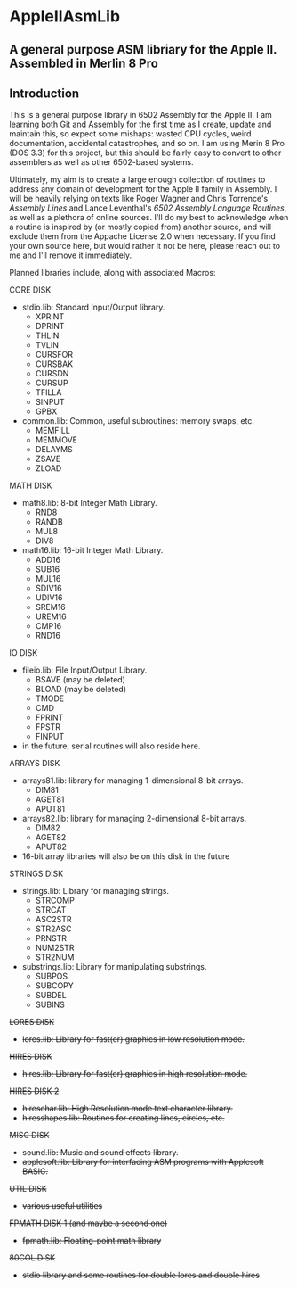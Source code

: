 # AppleIIAsmLib
A general purpose ASM libriary for the Apple II. Assembled in Merlin 8 Pro
---
## Introduction
This is a general purpose library in 6502 Assembly for the Apple II. I am learning both Git and Assembly for the first time as I create, update and maintain this, so expect some mishaps: wasted CPU cycles, weird documentation, accidental catastrophes, and so on. I am using Merin 8 Pro (DOS 3.3) for this project, but this should be fairly easy to convert to other assemblers as well as other 6502-based systems.

Ultimately, my aim is to create a large enough collection of routines to address any domain of development for the Apple II family in Assembly. I will be heavily relying on texts like Roger Wagner and Chris Torrence's _Assembly Lines_ and Lance Leventhal's _6502 Assembly Language Routines_, as well as a plethora of online sources. I'll do my best to acknowledge when a routine is inspired by (or mostly copied from) another source, and will exclude them from the Appache License 2.0 when necessary. If you find your own source here, but would rather it not be here, please reach out to me and I'll remove it immediately.

Planned libraries include, along with associated Macros:

CORE DISK
* stdio.lib: Standard Input/Output library.
  * XPRINT
  * DPRINT
  * THLIN
  * TVLIN
  * CURSFOR
  * CURSBAK
  * CURSDN
  * CURSUP
  * TFILLA
  * SINPUT
  * GPBX
* common.lib: Common, useful subroutines: memory swaps, etc.
  * MEMFILL
  * MEMMOVE
  * DELAYMS
  * ZSAVE
  * ZLOAD

MATH DISK
* math8.lib: 8-bit Integer Math Library.
  * RND8
  * RANDB
  * MUL8
  * DIV8
* math16.lib: 16-bit Integer Math Library.
  * ADD16
  * SUB16
  * MUL16
  * SDIV16
  * UDIV16
  * SREM16
  * UREM16
  * CMP16
  * RND16

IO DISK
* fileio.lib: File Input/Output Library.
  * BSAVE (may be deleted)
  * BLOAD (may be deleted)
  * TMODE
  * CMD
  * FPRINT
  * FPSTR
  * FINPUT
* in the future, serial routines will also reside here.

ARRAYS DISK
* arrays81.lib: library for managing 1-dimensional 8-bit arrays.
  * DIM81
  * AGET81
  * APUT81
* arrays82.lib: library for managing 2-dimensional 8-bit arrays.
  * DIM82
  * AGET82
  * APUT82
* 16-bit array libraries will also be on this disk in the future

STRINGS DISK
* strings.lib: Library for managing strings. 
  * STRCOMP
  * STRCAT
  * ASC2STR
  * STR2ASC
  * PRNSTR
  * NUM2STR
  * STR2NUM
* substrings.lib: Library for manipulating substrings.
  * SUBPOS
  * SUBCOPY
  * SUBDEL
  * SUBINS

~~LORES DISK~~
* ~~lores.lib: Library for fast(er) graphics in low resolution mode.~~

~~HIRES DISK~~
* ~~hires.lib: Library for fast(er) graphics in high resolution mode.~~

~~HIRES DISK 2~~
* ~~hireschar.lib: High Resolution mode text character library.~~
* ~~hiresshapes.lib: Routines for creating lines, circles, etc.~~

~~MISC DISK~~
* ~~sound.lib: Music and sound effects library.~~
* ~~applesoft.lib: Library for interfacing ASM programs with Applesoft BASIC.~~

~~UTIL DISK~~
* ~~various useful utilities~~

~~FPMATH DISK 1 (and maybe a second one)~~
* ~~fpmath.lib: Floating-point math library~~

~~80COL DISK~~
* ~~stdio library and some routines for double lores and double hires~~

